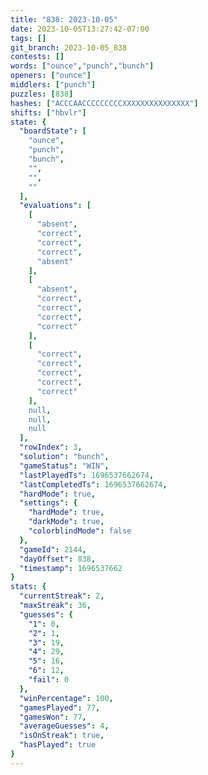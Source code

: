```yaml
---
title: "838: 2023-10-05"
date: 2023-10-05T13:27:42-07:00
tags: []
git_branch: 2023-10-05_838
contests: []
words: ["ounce","punch","bunch"]
openers: ["ounce"]
middlers: ["punch"]
puzzles: [838]
hashes: ["ACCCAACCCCCCCCCXXXXXXXXXXXXXXX"]
shifts: ["hbvlr"]
state: {
  "boardState": [
    "ounce",
    "punch",
    "bunch",
    "",
    "",
    ""
  ],
  "evaluations": [
    [
      "absent",
      "correct",
      "correct",
      "correct",
      "absent"
    ],
    [
      "absent",
      "correct",
      "correct",
      "correct",
      "correct"
    ],
    [
      "correct",
      "correct",
      "correct",
      "correct",
      "correct"
    ],
    null,
    null,
    null
  ],
  "rowIndex": 3,
  "solution": "bunch",
  "gameStatus": "WIN",
  "lastPlayedTs": 1696537662674,
  "lastCompletedTs": 1696537662674,
  "hardMode": true,
  "settings": {
    "hardMode": true,
    "darkMode": true,
    "colorblindMode": false
  },
  "gameId": 2144,
  "dayOffset": 838,
  "timestamp": 1696537662
}
stats: {
  "currentStreak": 2,
  "maxStreak": 36,
  "guesses": {
    "1": 0,
    "2": 1,
    "3": 19,
    "4": 29,
    "5": 16,
    "6": 12,
    "fail": 0
  },
  "winPercentage": 100,
  "gamesPlayed": 77,
  "gamesWon": 77,
  "averageGuesses": 4,
  "isOnStreak": true,
  "hasPlayed": true
}
---
```

<!-- more -->
